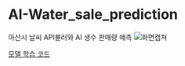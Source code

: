 # AI-Water_sale_prediction
아산시 날씨 API불러와 AI 생수 판매량 예측
![화면캡쳐](https://github.com/lsugeun/AI-Water_sale_prediction/assets/117583230/8b6c1e9a-00cc-4105-85e3-19d95180eb87)

[모델 학습 코드](https://colab.research.google.com/drive/1M9sSongIE1iZYRQdiXodCO-uPrXnxN5j?usp=sharing)

